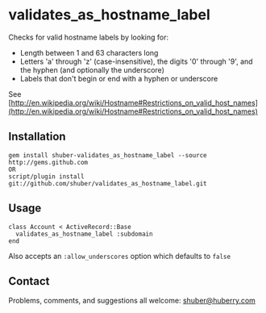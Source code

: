 # validates\_as\_hostname\_label #

Checks for valid hostname labels by looking for:

  * Length between 1 and 63 characters long  
  * Letters 'a' through 'z' (case-insensitive), the digits '0' through '9', and the hyphen (and optionally the underscore)  
  * Labels that don't begin or end with a hyphen or underscore  

See [http://en.wikipedia.org/wiki/Hostname#Restrictions_on_valid_host_names](http://en.wikipedia.org/wiki/Hostname#Restrictions_on_valid_host_names)


## Installation ##

	gem install shuber-validates_as_hostname_label --source http://gems.github.com
	OR
	script/plugin install git://github.com/shuber/validates_as_hostname_label.git


## Usage ##

	class Account < ActiveRecord::Base
	  validates_as_hostname_label :subdomain
	end

Also accepts an `:allow_underscores` option which defaults to `false`


## Contact ##

Problems, comments, and suggestions all welcome: [shuber@huberry.com](mailto:shuber@huberry.com)